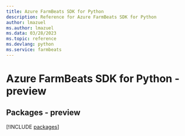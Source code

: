 ```yaml
---
title: Azure FarmBeats SDK for Python
description: Reference for Azure FarmBeats SDK for Python
author: lmazuel
ms.author: lmazuel
ms.data: 03/28/2023
ms.topic: reference
ms.devlang: python
ms.service: farmbeats
---
```

# Azure FarmBeats SDK for Python - preview
## Packages - preview
[!INCLUDE [packages](farmbeats-index.md)]